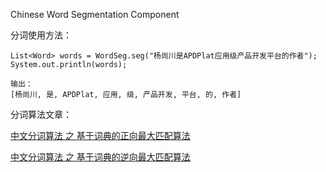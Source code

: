 Chinese Word Segmentation Component

分词使用方法：


    List<Word> words = WordSeg.seg("杨尚川是APDPlat应用级产品开发平台的作者");
    System.out.println(words);
    
    输出：
    [杨尚川, 是, APDPlat, 应用, 级, 产品开发, 平台, 的, 作者]



分词算法文章：
<p><a href="http://yangshangchuan.iteye.com/blog/2031813" target="_blank">中文分词算法 之 基于词典的正向最大匹配算法</a></p>
<p><a href="http://yangshangchuan.iteye.com/blog/2033843" target="_blank">中文分词算法 之 基于词典的逆向最大匹配算法</a></p>